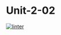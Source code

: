 # Unit-2-02
 [![linter](https://github.com/shehnila2005/Unit-2-02/workflows/linter/badge.svg)](https://github.com/marketplace/actions/super-linter)
 
